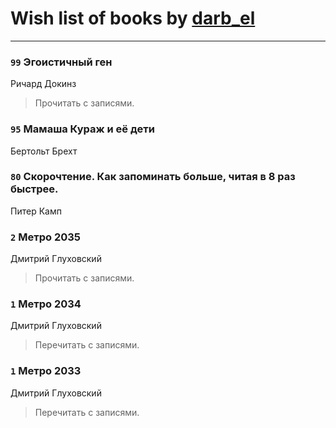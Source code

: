 # Wish list of books by [darb_el](http://vk.com/id184135339)
---

### `99` Эгоистичный ген
Ричард Докинз
> Прочитать с записями.

### `95` Мамаша Кураж и её дети
Бертольт Брехт

### `80` Скорочтение. Как запоминать больше, читая в 8 раз быстрее.
Питер Камп

### `2` Метро 2035
Дмитрий Глуховский
> Прочитать с записями.

### `1` Метро 2034
Дмитрий Глуховский
> Перечитать с записями.

### `1` Метро 2033
Дмитрий Глуховский
> Перечитать с записями.

